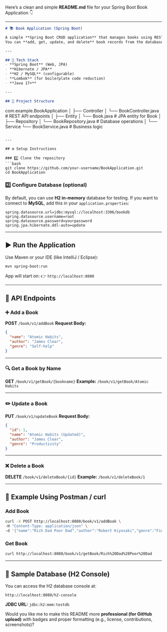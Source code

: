 Here’s a clean and simple **README.md** file for your Spring Boot Book Application 👇

---

```markdown
# 📚 Book Application (Spring Boot)

A simple **Spring Boot CRUD application** that manages books using REST APIs.  
You can **add, get, update, and delete** book records from the database.

---

## 🚀 Tech Stack
- **Spring Boot** (Web, JPA)
- **Hibernate / JPA**
- **H2 / MySQL** (configurable)
- **Lombok** (for boilerplate code reduction)
- **Java 17+**

---

## 🧩 Project Structure

```

com.example.BookApplication
│
├── Controller
│   └── BookController.java     # REST API endpoints
│
├── Entity
│   └── Book.java               # JPA entity for Book
│
├── Repository
│   └── BookRepository.java     # Database operations
│
└── Service
└── BookService.java        # Business logic

````

---

## ⚙️ Setup Instructions

### 1️⃣ Clone the repository
```bash
git clone https://github.com/your-username/BookApplication.git
cd BookApplication
````

### 2️⃣ Configure Database (optional)

By default, you can use **H2 in-memory** database for testing.
If you want to connect to **MySQL**, add this in your `application.properties`:

```properties
spring.datasource.url=jdbc:mysql://localhost:3306/bookdb
spring.datasource.username=root
spring.datasource.password=yourpassword
spring.jpa.hibernate.ddl-auto=update
```

---

## ▶️ Run the Application

Use Maven or your IDE (like IntelliJ / Eclipse):

```bash
mvn spring-boot:run
```

App will start on:
👉 `http://localhost:8080`

---

## 🧠 API Endpoints

### ➕ Add a Book

**POST** `/book/v1/addBook`
**Request Body:**

```json
{
  "name": "Atomic Habits",
  "author": "James Clear",
  "genre": "Self-help"
}
```

---

### 🔍 Get a Book by Name

**GET** `/book/v1/getBook/{bookname}`
**Example:**
`/book/v1/getBook/Atomic Habits`

---

### ✏️ Update a Book

**PUT** `/book/v1/updateBook`
**Request Body:**

```json
{
  "id": 1,
  "name": "Atomic Habits (Updated)",
  "author": "James Clear",
  "genre": "Productivity"
}
```

---

### ❌ Delete a Book

**DELETE** `/book/v1/deleteBook/{id}`
**Example:**
`/book/v1/deleteBook/1`

---

## 🧪 Example Using Postman / curl

### Add Book

```bash
curl -X POST http://localhost:8080/book/v1/addBook \
-H "Content-Type: application/json" \
-d '{"name":"Rich Dad Poor Dad","author":"Robert Kiyosaki","genre":"Finance"}'
```

### Get Book

```bash
curl http://localhost:8080/book/v1/getBook/Rich%20Dad%20Poor%20Dad
```

---

## 📁 Sample Database (H2 Console)

You can access the H2 database console at:

```
http://localhost:8080/h2-console
```

**JDBC URL:** `jdbc:h2:mem:testdb`


Would you like me to make this README more **professional (for GitHub upload)** with badges and proper formatting (e.g., license, contributions, screenshots)?
```
